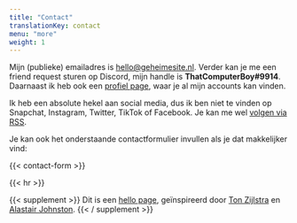 ```yaml
---
title: "Contact"
translationKey: contact
menu: "more"
weight: 1
---
```


Mijn (publieke) emailadres is [hello@geheimesite.nl](mailto:hello@geheimesite.nl). Verder kan je me een friend request sturen op Discord, mijn handle is **ThatComputerBoy#9914**. Daarnaast ik heb ook een [profiel page](/profiel), waar je al mijn accounts kan vinden.

Ik heb een absolute hekel aan social media, dus ik ben niet te vinden op Snapchat, Instagram, Twitter, TikTok of Facebook. Je kan me wel [volgen via RSS](/volg).

Je kan ook het onderstaande contactformulier invullen als je dat makkelijker vind:

{{< contact-form >}}

{{< hr >}}

{{< supplement >}}
Dit is een [hello page](https://alastairjohnston.com/introducing-hello-pages/), geïnspireerd door [Ton Zijlstra](https://www.zylstra.org/blog/hello/) en [Alastair Johnston](https://alastairjohnston.com/hello/).
{{< / supplement >}}
